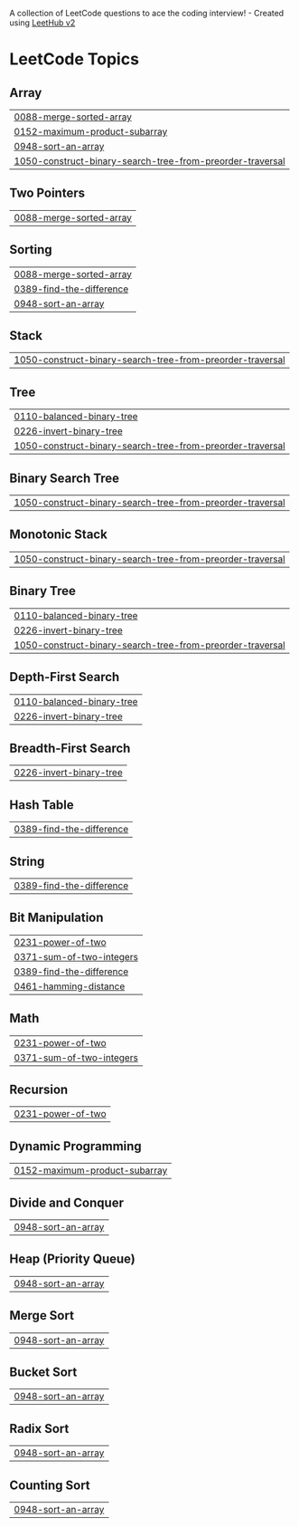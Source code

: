 A collection of LeetCode questions to ace the coding interview! - Created using [LeetHub v2](https://github.com/arunbhardwaj/LeetHub-2.0)
<!---LeetCode Topics Start-->
# LeetCode Topics
## Array
|  |
| ------- |
| [0088-merge-sorted-array](https://github.com/kartkp/Leetcode/tree/master/0088-merge-sorted-array) |
| [0152-maximum-product-subarray](https://github.com/kartkp/Leetcode/tree/master/0152-maximum-product-subarray) |
| [0948-sort-an-array](https://github.com/kartkp/Leetcode/tree/master/0948-sort-an-array) |
| [1050-construct-binary-search-tree-from-preorder-traversal](https://github.com/kartkp/Leetcode/tree/master/1050-construct-binary-search-tree-from-preorder-traversal) |
## Two Pointers
|  |
| ------- |
| [0088-merge-sorted-array](https://github.com/kartkp/Leetcode/tree/master/0088-merge-sorted-array) |
## Sorting
|  |
| ------- |
| [0088-merge-sorted-array](https://github.com/kartkp/Leetcode/tree/master/0088-merge-sorted-array) |
| [0389-find-the-difference](https://github.com/kartkp/Leetcode/tree/master/0389-find-the-difference) |
| [0948-sort-an-array](https://github.com/kartkp/Leetcode/tree/master/0948-sort-an-array) |
## Stack
|  |
| ------- |
| [1050-construct-binary-search-tree-from-preorder-traversal](https://github.com/kartkp/Leetcode/tree/master/1050-construct-binary-search-tree-from-preorder-traversal) |
## Tree
|  |
| ------- |
| [0110-balanced-binary-tree](https://github.com/kartkp/Leetcode/tree/master/0110-balanced-binary-tree) |
| [0226-invert-binary-tree](https://github.com/kartkp/Leetcode/tree/master/0226-invert-binary-tree) |
| [1050-construct-binary-search-tree-from-preorder-traversal](https://github.com/kartkp/Leetcode/tree/master/1050-construct-binary-search-tree-from-preorder-traversal) |
## Binary Search Tree
|  |
| ------- |
| [1050-construct-binary-search-tree-from-preorder-traversal](https://github.com/kartkp/Leetcode/tree/master/1050-construct-binary-search-tree-from-preorder-traversal) |
## Monotonic Stack
|  |
| ------- |
| [1050-construct-binary-search-tree-from-preorder-traversal](https://github.com/kartkp/Leetcode/tree/master/1050-construct-binary-search-tree-from-preorder-traversal) |
## Binary Tree
|  |
| ------- |
| [0110-balanced-binary-tree](https://github.com/kartkp/Leetcode/tree/master/0110-balanced-binary-tree) |
| [0226-invert-binary-tree](https://github.com/kartkp/Leetcode/tree/master/0226-invert-binary-tree) |
| [1050-construct-binary-search-tree-from-preorder-traversal](https://github.com/kartkp/Leetcode/tree/master/1050-construct-binary-search-tree-from-preorder-traversal) |
## Depth-First Search
|  |
| ------- |
| [0110-balanced-binary-tree](https://github.com/kartkp/Leetcode/tree/master/0110-balanced-binary-tree) |
| [0226-invert-binary-tree](https://github.com/kartkp/Leetcode/tree/master/0226-invert-binary-tree) |
## Breadth-First Search
|  |
| ------- |
| [0226-invert-binary-tree](https://github.com/kartkp/Leetcode/tree/master/0226-invert-binary-tree) |
## Hash Table
|  |
| ------- |
| [0389-find-the-difference](https://github.com/kartkp/Leetcode/tree/master/0389-find-the-difference) |
## String
|  |
| ------- |
| [0389-find-the-difference](https://github.com/kartkp/Leetcode/tree/master/0389-find-the-difference) |
## Bit Manipulation
|  |
| ------- |
| [0231-power-of-two](https://github.com/kartkp/Leetcode/tree/master/0231-power-of-two) |
| [0371-sum-of-two-integers](https://github.com/kartkp/Leetcode/tree/master/0371-sum-of-two-integers) |
| [0389-find-the-difference](https://github.com/kartkp/Leetcode/tree/master/0389-find-the-difference) |
| [0461-hamming-distance](https://github.com/kartkp/Leetcode/tree/master/0461-hamming-distance) |
## Math
|  |
| ------- |
| [0231-power-of-two](https://github.com/kartkp/Leetcode/tree/master/0231-power-of-two) |
| [0371-sum-of-two-integers](https://github.com/kartkp/Leetcode/tree/master/0371-sum-of-two-integers) |
## Recursion
|  |
| ------- |
| [0231-power-of-two](https://github.com/kartkp/Leetcode/tree/master/0231-power-of-two) |
## Dynamic Programming
|  |
| ------- |
| [0152-maximum-product-subarray](https://github.com/kartkp/Leetcode/tree/master/0152-maximum-product-subarray) |
## Divide and Conquer
|  |
| ------- |
| [0948-sort-an-array](https://github.com/kartkp/Leetcode/tree/master/0948-sort-an-array) |
## Heap (Priority Queue)
|  |
| ------- |
| [0948-sort-an-array](https://github.com/kartkp/Leetcode/tree/master/0948-sort-an-array) |
## Merge Sort
|  |
| ------- |
| [0948-sort-an-array](https://github.com/kartkp/Leetcode/tree/master/0948-sort-an-array) |
## Bucket Sort
|  |
| ------- |
| [0948-sort-an-array](https://github.com/kartkp/Leetcode/tree/master/0948-sort-an-array) |
## Radix Sort
|  |
| ------- |
| [0948-sort-an-array](https://github.com/kartkp/Leetcode/tree/master/0948-sort-an-array) |
## Counting Sort
|  |
| ------- |
| [0948-sort-an-array](https://github.com/kartkp/Leetcode/tree/master/0948-sort-an-array) |
<!---LeetCode Topics End-->